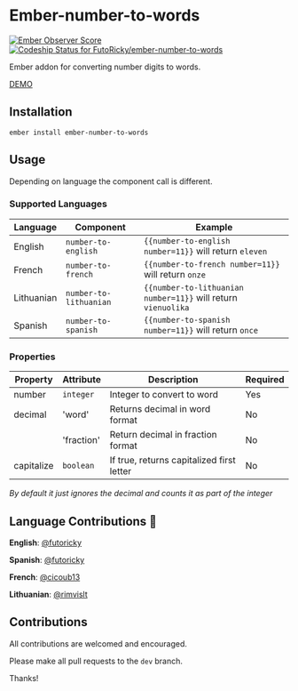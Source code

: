 # Ember-number-to-words
[![Ember Observer Score](https://emberobserver.com/badges/ember-number-to-words.svg)](https://emberobserver.com/addons/ember-number-to-words)
[ ![Codeship Status for FutoRicky/ember-number-to-words](https://app.codeship.com/projects/09eae3a0-1a61-0136-2bb1-3a4935d62a47/status?branch=master)](https://app.codeship.com/projects/284277)

Ember addon for converting number digits to words.

[DEMO](http://futoricky.github.io/ember-number-to-words/)

## Installation

`ember install ember-number-to-words`

## Usage

Depending on language the component call is different.

### Supported Languages

| Language   | Component              | Example                                                       |
| ---------- | ---------------------- | ------------------------------------------------------------- |
| English    | `number-to-english`    | `{{number-to-english number=11}}` will return `eleven`        |
| French     | `number-to-french`     | `{{number-to-french number=11}}` will return `onze`           |
| Lithuanian | `number-to-lithuanian` | `{{number-to-lithuanian number=11}}` will return `vienuolika` |
| Spanish    | `number-to-spanish`    | `{{number-to-spanish number=11}}` will return `once`          |

### Properties

| Property    | Attribute  | Description                               | Required   |
| ----------- | ---------- | ----------------------------------------- | ---------- |
| number      | `integer`  | Integer to convert to word                | Yes        |
| decimal     | 'word'     | Returns decimal in word format            | No         |
|             | 'fraction' | Return decimal in fraction format         | No         |
| capitalize  | `boolean`  | If true, returns capitalized first letter | No         |

*By default it just ignores the decimal and counts it as part of the integer*

## Language Contributions :metal:
**English**: [@futoricky](https://github.com/futoricky)

**Spanish**: [@futoricky](https://github.com/futoricky)

**French**: [@cicoub13](https://github.com/cicoub13)

**Lithuanian**: [@rimvislt](https://github.com/rimvislt)

## Contributions

All contributions are welcomed and encouraged.

Please make all pull requests to the `dev` branch.

Thanks!
